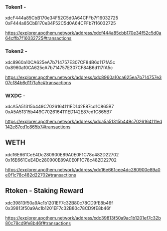 ### Token1 -

xdcF444a85CbB170e34F52C5d0A64CFFb7f16032725
0xF444a85CbB170e34F52C5d0A64CFFb7f16032725

https://explorer.apothem.network/address/xdcf444a85cbb170e34f52c5d0a64cffb7f16032725#transactions

### Token2 -

xdc8960a10CA625eA7b714757E307CF84B6d117fA5c
0x8960a10CA625eA7b714757E307CF84B6d117fA5c

https://explorer.apothem.network/address/xdc8960a10ca625ea7b714757e307cf84b6d117fa5c#transactions

### WXDC -

xdcA5A51315b449C7026164111ED142E87cd1C865B7
0xA5A51315b449C7026164111ED142E87cd1C865B7

https://explorer.apothem.network/address/xdca5a51315b449c7026164111ed142e87cd1c865b7#transactions

## WETH

xdc16E661CeE4Dc280900E89A0E0F1C78c482D22702
0x16E661CeE4Dc280900E89A0E0F1C78c482D22702

https://explorer.apothem.network/address/xdc16e661cee4dc280900e89a0e0f1c78c482d22702#transactions

## Rtoken - Staking Reward

xdc39813f50a9Ac1b1201EF7c32B80c78CD9fE8b46f
0x39813f50a9Ac1b1201EF7c32B80c78CD9fE8b46f

https://explorer.apothem.network/address/xdc39813f50a9ac1b1201ef7c32b80c78cd9fe8b46f#transactions
